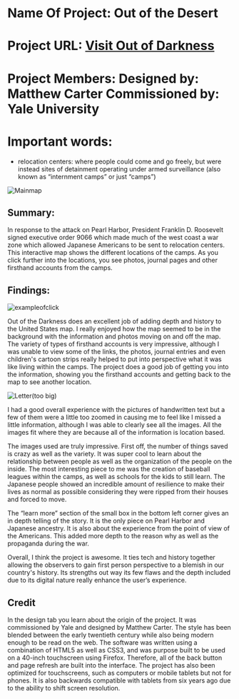 # **Name Of Project:** Out of the Desert

# **Project URL:** [Visit Out of Darkness](https://outofthedesert.yale.edu/) 

# **Project Members:** Designed by: Matthew Carter Commissioned by: Yale University

# **Important words:** 
- relocation centers: where people could come and go freely, but were instead sites of detainment operating under armed surveillance (also known as “internment camps” or just “camps”)

![Mainmap](https://user-images.githubusercontent.com/89605200/133686720-54f22d3a-f701-4ec3-8e6d-e95bdfec8a0c.png)

## **Summary:**

In response to the attack on Pearl Harbor, President Franklin D. Roosevelt signed executive order 9066 which made much of the west coast a war zone which allowed Japanese Americans to be sent to relocation centers. This interactive map shows the different locations of the camps. As you click further into the locations, you see photos, journal pages and other firsthand accounts from the camps.

## **Findings:**

![exampleofclick](https://user-images.githubusercontent.com/89605200/133686842-e49d4f21-6bd3-4c9e-88f3-d22d418ba62b.png)

Out of the Darkness does an excellent job of adding depth and history to the United States map. I really enjoyed how the map seemed to be in the background with the information and photos moving on and off the map. The variety of types of firsthand accounts is very impressive, although I was unable to view some of the links, the photos, journal entries and even children's cartoon strips really helped to put into perspective what it was like living within the camps. The project does a good job of getting you into the information, showing you the firsthand accounts and getting back to the map to see another location.

![Letter(too big)](https://user-images.githubusercontent.com/89605200/133686786-cc9a106c-2225-4fee-8090-3e1bed5a4ab8.png)

I had a good overall experience with the pictures of handwritten text but a few of them were a little too zoomed in causing me to feel like I missed a little information, although I was able to clearly see all the images. All the images fit where they are because all of the information is location based.

The images used are truly impressive. First off, the number of things saved is crazy as well as the variety. It was super cool to learn about the relationship between people as well as the organization of the people on the inside. The most interesting piece to me was the creation of baseball leagues within the camps, as well as schools for the kids to still learn. The Japanese people showed an incredible amount of resilience to make their lives as normal as possible considering they were ripped from their houses and forced to move.

The “learn more” section of the small box in the bottom left corner gives an in depth telling of the story. It is the only piece on Pearl Harbor and Japanese ancestry. It is also about the experience from the point of view of the Americans. This added more depth to the reason why as well as the propaganda during the war.

Overall, I think the project is awesome. It ties tech and history together allowing the observers to gain first person perspective to a blemish in our country's history. Its strengths out way its few flaws and the depth included due to its digital nature really enhance the user’s experience. 

## **Credit**

In the design tab you learn about the origin of the project. It was commissioned by Yale and designed by Matthew Carter. The style has been blended between the early twentieth century while also being modern enough to be read on the web. The software was written using a combination of HTML5 as well as CSS3, and was purpose built to be used on a 40-inch touchscreen using Firefox. Therefore, all of the back button and page refresh are built into the interface. The project has also been optimized for touchscreens, such as computers or mobile tablets but not for phones. It is also backwards compatible with tablets from six years ago due to the ability to shift screen resolution. 

